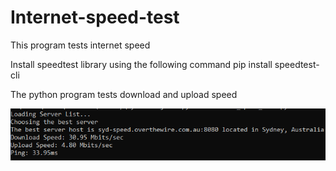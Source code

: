 # Internet-speed-test
This program tests internet speed

Install speedtest library using the following command
pip install speedtest-cli

The python program tests download and upload speed

![](https://github.com/singh-harkanwal/internet-speed-test/blob/main/internet%20speed%20test.png)
